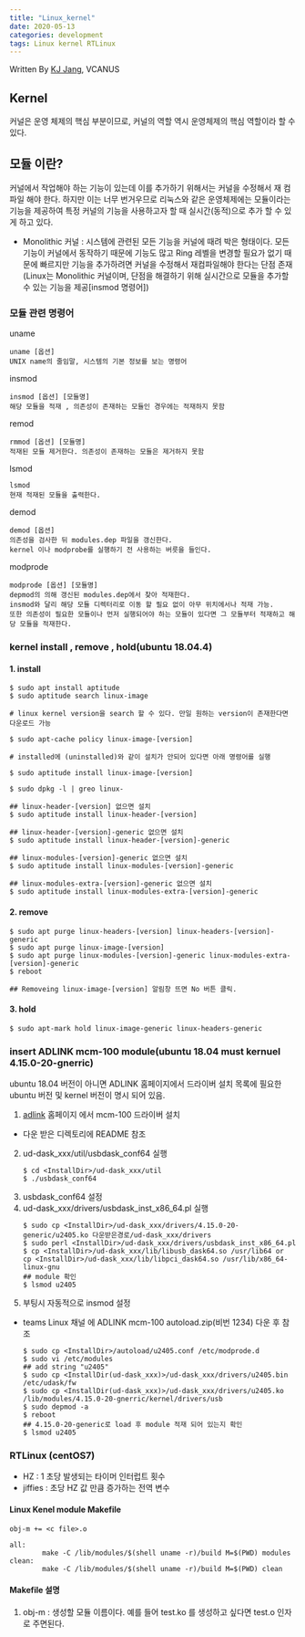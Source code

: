 ```yaml
---
title: "Linux_kernel"
date: 2020-05-13
categories: development
tags: Linux kernel RTLinux 
---
```


Written By [KJ Jang](https://github.com/jjangchan), VCANUS

## Kernel

커널은 운영 체제의 핵심 부분이므로, 커널의 역할 역시 운영체제의 핵심 역할이라 할 수 있다.

## 모듈 이란?
커널에서 작업해야 하는 기능이 있는데 이를 추가하기 위해서는 커널을 수정해서 재 컴파일 해야 한다. 하지만 이는 너무 번거우므로 리눅스와 같은 운영체제에는 모듈이라는 기능을 제공하여 특정 커널의 기능을 사용하고자 할 때 실시간(동적)으로 추가 할 수 있게 하고 있다.

- Monolithic 커널 : 시스템에 관련된 모든 기능을 커널에 때려 박은 형태이다. 모든 기능이 커널에서 동작하기 때문에 기능도 많고 Ring 레벨을 변경할 필요가 없기 때문에 빠르지만 기능을 추가하려면 커널을 수정해서 재컴파일해야 한다는 단점 존재(Linux는 Monolithic 커널이며, 단점을 해결하기 위해 실시간으로 모듈을 추가할 수 있는 기능을 제공[insmod 명령어])
### 모듈 관련 명령어

uname
```
uname [옵션]
UNIX name의 줄임말, 시스템의 기본 정보를 보는 명령어
```
insmod
```
insmod [옵션] [모듈명] 
해당 모듈을 적재 , 의존성이 존재하는 모듈인 경우에는 적재하지 못함
```
remod
```
rmmod [옵션] [모듈명] 
적재된 모듈 제거한다. 의존성이 존재하는 모듈은 제거하지 못함
```
lsmod
```
lsmod 
현재 적재된 모듈을 출력한다.
```
demod
```
demod [옵션] 
의존성을 검사한 뒤 modules.dep 파일을 갱신한다. 
kernel 이나 modprobe를 실행하기 전 사용하는 버릇을 들인다.
```
modprode
```
modprode [옵션] [모듈명] 
depmod의 의해 갱신된 modules.dep에서 찾아 적재한다. 
insmod와 달리 해당 모듈 디렉터리로 이동 할 필요 없이 아무 위치에서나 적재 가능. 
또한 의존성이 필요한 모듈이나 먼저 실행되어야 하는 모듈이 있다면 그 모듈부터 적재하고 해당 모듈을 적재한다.
```

### kernel install , remove , hold(ubuntu 18.04.4)

#### 1. install
```
$ sudo apt install aptitude
$ sudo aptitude search linux-image

# linux kernel version을 search 할 수 있다. 만일 원하는 version이 존재한다면 다운로드 가능

$ sudo apt-cache policy linux-image-[version]

# installed에 (uninstalled)와 같이 설치가 안되어 있다면 아래 명령어를 실행

$ sudo aptitude install linux-image-[version]

$ sudo dpkg -l | greo linux-

## linux-header-[version] 없으면 설치
$ sudo aptitude install linux-header-[version]

## linux-header-[version]-generic 없으면 설치
$ sudo aptitude install linux-header-[version]-generic

## linux-modules-[version]-generic 없으면 설치
$ sudo aptitude install linux-modules-[version]-generic

## linux-modules-extra-[version]-generic 없으면 설치
$ sudo aptitude install linux-modules-extra-[version]-generic
```

#### 2. remove
```
$ sudo apt purge linux-headers-[version] linux-headers-[version]-generic
$ sudo apt purge linux-image-[version] 
$ sudo apt purge linux-modules-[version]-generic linux-modules-extra-[version]-generic
$ reboot

## Removeing linux-image-[version] 알림창 뜨면 No 버튼 클릭.
```

#### 3. hold
```
$ sudo apt-mark hold linux-image-generic linux-headers-generic
```

### insert ADLINK mcm-100 module(ubuntu 18.04 must kernuel 4.15.0-20-gnerric)

ubuntu 18.04 버전이 아니면 ADLINK 홈페이지에서 드라이버 설치 목록에 필요한 ubuntu 버전 및 kernel 버전이 명시 되어 있음.

1. [adlink](https://www.adlinktech.com/en/index) 홈페이지 에서 mcm-100 드라이버 설치
* 다운 받은 디렉토리에 README 참조
2. ud-dask_xxx/util/usbdask_conf64 실행
    ```
    $ cd <InstallDir>/ud-dask_xxx/util
    $ ./usbdask_conf64
    ```
3. usbdask_conf64 설정
4. ud-dask_xxx/drivers/usbdask_inst_x86_64.pl 실행
    ```
    $ sudo cp <InstallDir>/ud-dask_xxx/drivers/4.15.0-20-generic/u2405.ko 다운받은경로/ud-dask_xxx/drivers
    $ sudo perl <InstallDir>/ud-dask_xxx/drivers/usbdask_inst_x86_64.pl
    $ cp <InstallDir>/ud-dask_xxx/lib/libusb_dask64.so /usr/lib64 or 
   cp <InstallDir>/ud-dask_xxx/lib/libpci_dask64.so /usr/lib/x86_64-linux-gnu
    ## module 확인
    $ lsmod u2405
    ```
5. 부팅시 자동적으로 insmod 설정
 * teams Linux 채널 에 ADLINK mcm-100 autoload.zip(비번 1234) 다운 후 참조
    ```
    $ sudo cp <InstallDir>/autoload/u2405.conf /etc/modprode.d
    $ sudo vi /etc/modules
    ## add string "u2405"
    $ sudo cp <InstallDir(ud-dask_xxx)>/ud-dask_xxx/drivers/u2405.bin /etc/udask/fw
    $ sudo cp <InstallDir(ud-dask_xxx)>/ud-dask_xxx/drivers/u2405.ko /lib/modules/4.15.0-20-gnerric/kernel/drivers/usb
    $ sudo depmod -a
    $ reboot
    ## 4.15.0-20-generic로 load 후 module 적재 되어 있는지 확인
    $ lsmod u2405
    ```
### RTLinux (centOS7)

* HZ : 1 초당 발생되는 타이머 인터럽트 횟수
* jiffies : 초당 HZ 값 만큼 증가하는 전역 변수

#### Linux Kenel module Makefile 
```
obj-m += <c file>.o

all:
        make -C /lib/modules/$(shell uname -r)/build M=$(PWD) modules
clean:
        make -C /lib/modules/$(shell uname -r)/build M=$(PWD) clean
```

#### Makefile 설명
1. obj-m : 생성할 모듈 이름이다. 예를 들어 test.ko 를 생성하고 싶다면 test.o 인자로 주면된다.

